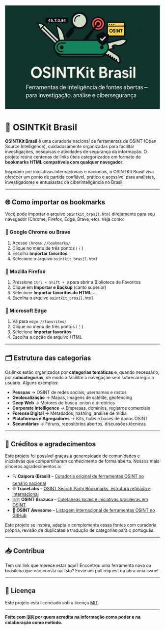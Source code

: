 ![OSINTKit Brasil](assets/logo.png)

# 🧰 OSINTKit Brasil

**OSINTKit Brasil** é uma curadoria nacional de ferramentas de OSINT (Open Source Intelligence), cuidadosamente organizadas para facilitar investigações, pesquisas e atividades de segurança da informação. O projeto reúne centenas de links úteis categorizados em formato de **bookmarks HTML compatíveis com qualquer navegador**.

Inspirado por iniciativas internacionais e nacionais, o OSINTKit Brasil visa oferecer um ponto de partida confiável, prático e acessível para analistas, investigadores e entusiastas da ciberinteligência no Brasil.

---

## 🌐 Como importar os bookmarks

Você pode importar o arquivo `osintkit_brasil.html` diretamente para seu navegador (Chrome, Firefox, Edge, Brave, etc). Veja como:

### 🔹 Google Chrome ou Brave

1. Acesse `chrome://bookmarks/`
2. Clique no menu de três pontos (⋮)
3. Escolha **Importar favoritos**
4. Selecione o arquivo `osintkit_brasil.html`

### 🔹 Mozilla Firefox

1. Pressione `Ctrl + Shift + B` para abrir a Biblioteca de Favoritos
2. Clique em **Importar e Backup** (canto superior)
3. Selecione **Importar favoritos do HTML...**
4. Escolha o arquivo `osintkit_brasil.html`

### 🔹 Microsoft Edge

1. Vá para `edge://favorites/`
2. Clique no menu de três pontos (⋮)
3. Selecione **Importar favoritos**
4. Escolha a opção de arquivo HTML

---

## 🗂️ Estrutura das categorias

Os links estão organizados por **categorias temáticas** e, quando necessário, por **subcategorias**, de modo a facilitar a navegação sem sobrecarregar o usuário. Alguns exemplos:

- **Pessoas** → OSINT de redes sociais, usernames e rostos
- **Geolocalização** → Mapas, imagens de satélite, geofencing
- **Deep Web** → Motores de busca .onion e diretórios
- **Corporate Intelligence** → Empresas, domínios, registros comerciais
- **Forense Digital** → Metadados, hashing, análise de mídia
- **Plataformas e Agregadores** → Kits, hubs e bases de dados OSINT
- **Secundárias** → Fóruns, repositórios abertos, discussões técnicas

---

## 🙌 Créditos e agradecimentos

Este projeto foi possível graças à generosidade de comunidades e iniciativas que compartilharam conhecimento de forma aberta. Nossos mais sinceros agradecimentos a:

- 🔍 **Caipora (Brasil)** – [Curadoria original de ferramentas OSINT no cenário nacional](https://caipora.pro/)
- 🌐 **TraceLabs** – [OSINT Search Party Bookmarks, estrutura refinada e internacional](https://www.tracelabs.org/)
- 🇧🇷 **OSINT Brazuca** – [Coletâneas locais e iniciativas brasileiras em OSINT](https://github.com/osintbrazuca/osint-brazuca)
- 🚀 **OSINT Awesome** – [Listagem internacional de ferramentas OSINT no GitHub](https://github.com/jivoi/awesome-osint)

Este projeto se inspira, adapta e complementa essas fontes com curadoria própria, revisão de duplicatas e tradução de categorias para o português.

---

## 📥 Contribua

Tem um link que merece estar aqui? Encontrou uma ferramenta nova ou brasileira que não consta na lista? Envie um pull request ou abra uma issue!

---

## 📘 Licença

Este projeto está licenciado sob a licença [MIT](LICENSE).

---

**Feito com 🇧🇷 por quem acredita na informação como poder e na colaboração como método.**
